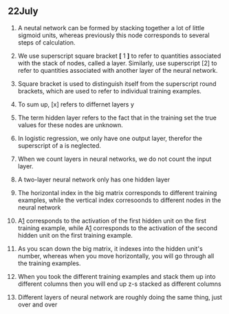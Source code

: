## 22July
1. A neutal network can be formed by stacking together a lot of little sigmoid units, whereas previously this node corresponds to several steps of calculation.

2. We use superscript square bracket **[** 1 **]** to refer to quantities associated with the stack of nodes, called a layer. Similarly, use superscript [2] to refer to quantities associated with another layer of the neural network.

3. Square bracket is used to distinguish itself from the superscript round brackets, which are used to refer to individual training examples.

4. To sum up, [x] refers to differnet layers y

5. The term hidden layer refers to the fact that in the training set the true values for these nodes are unknown.

6. In logistic regression, we only have one output layer, therefor the superscript of a is neglected.

7. When we count layers in neural networks, we do not count the input layer.

8. A two-layer neural network only has one hidden layer

9. The horizontal index in the big matrix corresponds to different training examples, while the vertical index corresoonds to different nodes in the neural network

10. A[1](1,1) corresponds to the activation of the first hidden unit on the first training example, while A[1](2,1) corresponds to the activation of the second hidden unit on the first training example.

11. As you scan down the big matrix, it indexes into the hidden unit's number, whereas when you move horizontally, you will go through all the training examples.

12. When you took the different training examples and stack them up into different columns then you will end up z-s stacked as different columns

13. Different layers of neural network are roughly doing the same thing, just over and over
